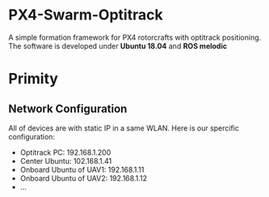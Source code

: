 # PX4-Swarm-Optitrack
A simple formation framework for PX4 rotorcrafts with optitrack positioning.
The software is developed under **Ubuntu 18.04** and **ROS melodic**

# Primity

## Network Configuration
All of devices are with static IP in a same WLAN.
Here is our spercific configuration: 
- Optitrack PC:  192.168.1.200
- Center Ubuntu: 102.168.1.41
- Onboard Ubuntu of UAV1: 192.168.1.11
- Onboard Ubuntu of UAV2: 192.168.1.12
- ...


